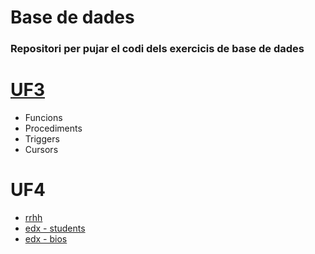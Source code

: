 # Base de dades

### Repositori per pujar el codi dels exercicis de base de dades
# [UF3](https://github.com/dromero4/Base-de-dades/tree/7f4247e86b6d1894903b54f5cd5c1253ea3760b8/UF3)
- Funcions
- Procediments
- Triggers
- Cursors

# UF4
- [rrhh](https://github.com/dromero4/Base-de-dades/blob/b037d8fe9a108f7dc75fa257ce48823c313830b1/UF4/rrhh.md)
- [edx - students](https://github.com/dromero4/Base-de-dades/blob/b037d8fe9a108f7dc75fa257ce48823c313830b1/UF4/students.md)
- [edx - bios](https://github.com/dromero4/Base-de-dades/blob/d53f4cd41ed481b4adacaf0202705a0cdd3ba0ba/UF4/bios.md)
